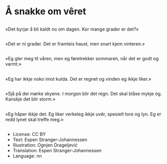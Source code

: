 # Å snakke om vêret

##
«Det byrjar å bli kaldt no om dagen. Kor mange grader er det?»

##
«Det er ni grader. Det er framleis haust, men snart kjem vinteren.»

##
«Eg gler meg til våren, men eg føretrekker sommaren, når det er godt og varmt.»

##
«Eg har ikkje noko imot kulda. Det er regnet og vinden eg ikkje liker.»

##
«Sjå på dei mørke skyene. I morgon blir det regn. Det skal blåse mykje òg. Kanskje det blir storm.»

##
«Eg håper ikkje det. Eg liker verkeleg ikkje uvêr, spesielt tore og lyn. Eg er redd lynet skal treffe meg.»

##
* License: CC BY
* Text: Espen Stranger-Johannessen
* Illustration: Ognjen Drageljević
* Translation: Espen Stranger-Johannessen
* Language: nn
